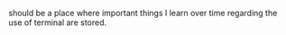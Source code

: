 

should be a place where important things I learn over time regarding the use of terminal are stored.

